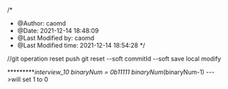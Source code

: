 /*
 * @Author: caomd 
 * @Date: 2021-12-14 18:48:09 
 * @Last Modified by: caomd
 * @Last Modified time: 2021-12-14 18:54:28
 */

//git operation reset push
git reset --soft commitId --soft save local modify

**********interview_10 
binaryNum = 0b11111
binaryNum*(binaryNum-1) --->will set 1 to 0 